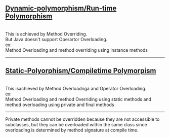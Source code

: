 <h2><u>Dynamic-polymorphism/Run-time Polymorphism</u></h2> <br>
This is achieved by Method Overriding.<br>
But Java doesn't support Operartor Overloading.<br>
ex:<br>
Method Overloading and method overriding using instance methods
<br>
<hr>
<h2><u>Static-Polyorphism/Compiletime Polymorpism</u></h2><br>
This isachieved by Method Overloadnga and Operator Overloading.<br>
ex:<br>
Method Overloading and method Overriding using static methods and method overloading using private and final methods
<br>
<hr>
Private methods cannot be overridden because they are not accessible to subclasses, but they can be overloaded within the same class since overloading is determined by method signature at compile time.